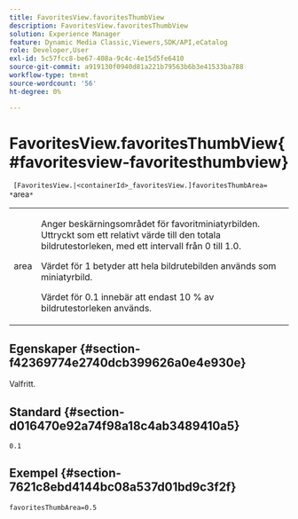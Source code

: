 ```yaml
---
title: FavoritesView.favoritesThumbView
description: FavoritesView.favoritesThumbView
solution: Experience Manager
feature: Dynamic Media Classic,Viewers,SDK/API,eCatalog
role: Developer,User
exl-id: 5c57fcc8-be67-408a-9c4c-4e15d5fe6410
source-git-commit: a919130f0940d81a221b79563b6b3e41533ba788
workflow-type: tm+mt
source-wordcount: '56'
ht-degree: 0%

---
```


# FavoritesView.favoritesThumbView{#favoritesview-favoritesthumbview}

` [FavoritesView.|<containerId>_favoritesView.]favoritesThumbArea= *`area`*`

<table id="table_2B109D2F91E64B5382B31921C3780FA5"> 
 <tbody> 
  <tr> 
   <td colname="col1"> <p><span class="codeph"><span class="varname"> area</span></span> </p> </td> 
   <td colname="col2"> <p> Anger beskärningsområdet för favoritminiatyrbilden. Uttryckt som ett relativt värde till den totala bildrutestorleken, med ett intervall från <span class="codeph"> 0</span> till <span class="codeph"> 1.0</span>. </p> <p>Värdet för <span class="codeph"> 1</span> betyder att hela bildrutebilden används som miniatyrbild. </p> <p>Värdet för <span class="codeph"> 0.1</span> innebär att endast 10 % av bildrutestorleken används. </p> </td> 
  </tr> 
 </tbody> 
</table>

## Egenskaper {#section-f42369774e2740dcb399626a0e4e930e}

Valfritt.

## Standard {#section-d016470e92a74f98a18c4ab3489410a5}

`0.1`

## Exempel {#section-7621c8ebd4144bc08a537d01bd9c3f2f}

`favoritesThumbArea=0.5`
